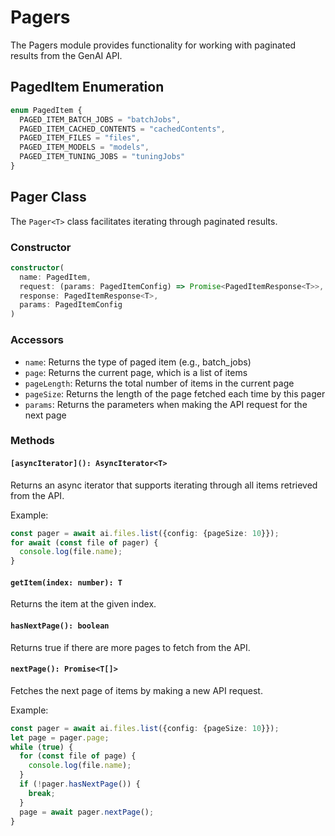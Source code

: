 # Pagers

The Pagers module provides functionality for working with paginated results from the GenAI API.

## PagedItem Enumeration

```typescript
enum PagedItem {
  PAGED_ITEM_BATCH_JOBS = "batchJobs",
  PAGED_ITEM_CACHED_CONTENTS = "cachedContents",
  PAGED_ITEM_FILES = "files",
  PAGED_ITEM_MODELS = "models",
  PAGED_ITEM_TUNING_JOBS = "tuningJobs"
}
```

## Pager Class

The `Pager<T>` class facilitates iterating through paginated results.

### Constructor

```typescript
constructor(
  name: PagedItem,
  request: (params: PagedItemConfig) => Promise<PagedItemResponse<T>>,
  response: PagedItemResponse<T>,
  params: PagedItemConfig
)
```

### Accessors

- `name`: Returns the type of paged item (e.g., batch_jobs)
- `page`: Returns the current page, which is a list of items
- `pageLength`: Returns the total number of items in the current page
- `pageSize`: Returns the length of the page fetched each time by this pager
- `params`: Returns the parameters when making the API request for the next page

### Methods

#### `[asyncIterator](): AsyncIterator<T>`

Returns an async iterator that supports iterating through all items retrieved from the API.

Example:
```typescript
const pager = await ai.files.list({config: {pageSize: 10}});
for await (const file of pager) {
  console.log(file.name);
}
```

#### `getItem(index: number): T`

Returns the item at the given index.

#### `hasNextPage(): boolean`

Returns true if there are more pages to fetch from the API.

#### `nextPage(): Promise<T[]>`

Fetches the next page of items by making a new API request.

Example:
```typescript
const pager = await ai.files.list({config: {pageSize: 10}});
let page = pager.page;
while (true) {
  for (const file of page) {
    console.log(file.name);
  }
  if (!pager.hasNextPage()) {
    break;
  }
  page = await pager.nextPage();
}
```